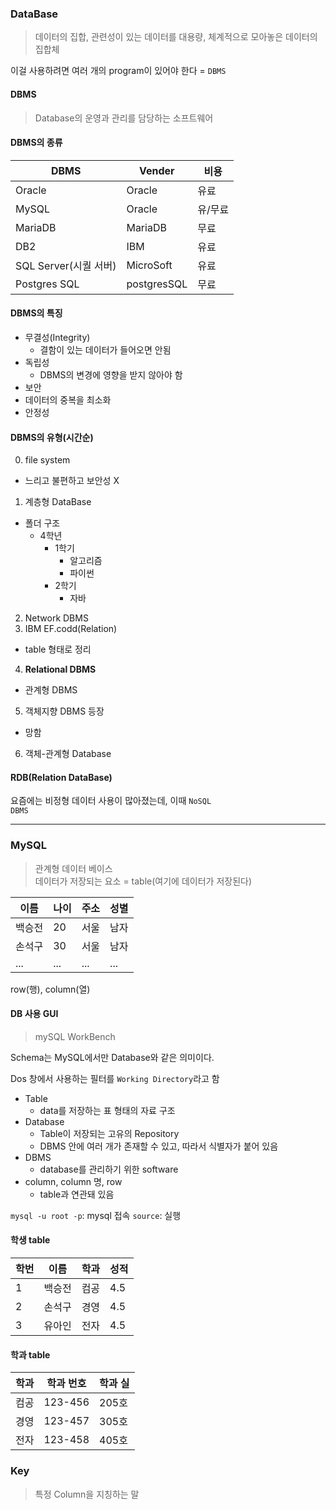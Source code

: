 ### DataBase
> 데이터의 집합, 관련성이 있는 데이터를 대용량, 체계적으로 모아놓은 데이터의 집합체

이걸 사용하려면 여러 개의 program이 있어야 한다 = <code>DBMS</code>

#### DBMS
> Database의 운영과 관리를 담당하는 소프트웨어 

#### DBMS의 종류
|DBMS|Vender|비용|
|------|---|---|
|Oracle|Oracle|유료|
|MySQL|Oracle|유/무료|
|MariaDB|MariaDB|무료|
|DB2|IBM|유료|
|SQL Server(시퀄 서버)|MicroSoft|유료|
|Postgres SQL|postgresSQL|무료|

#### DBMS의 특징
- 무결성(Integrity)
  - 결함이 있는 데이터가 들어오면 안됨
- 독립성
  - DBMS의 변경에 영향을 받지 않아야 함
- 보안
- 데이터의 중복을 최소화
- 안정성

#### DBMS의 유형(시간순)
0. file system
  - 느리고 불편하고 보안성 X
1. 계층형 DataBase
  - 폴더 구조
    - 4학년
      - 1학기
        - 알고리즘
        - 파이썬
      - 2학기
        - 자바
2. Network DBMS
3. IBM EF.codd(Relation)
  - table 형태로 정리
4. **Relational DBMS**
  - 관계형 DBMS
5. 객체지향 DBMS 등장
  - 망함
6. 객체-관계형 Database

#### RDB(Relation DataBase)
요즘에는 비정형 데이터 사용이 많아졌는데, 이때 <code>NoSQL DBMS</code>

---

### MySQL
> 관계형 데이터 베이스<br>
> 데이터가 저장되는 요소 = table(여기에 데이터가 저장된다)

|이름|나이|주소|성별|
|------|---|---|---|
|백승전|20|서울|남자|
|손석구|30|서울|남자|
|...|...|...|...|

row(행), column(열)

#### DB 사용 GUI
> mySQL WorkBench

Schema는 MySQL에서만 Database와 같은 의미이다.

Dos 창에서 사용하는 필터를 <code>Working Directory</code>라고 함

- Table
  - data를 저장하는 표 형태의 자료 구조
- Database
  - Table이 저장되는 고유의 Repository
  - DBMS 안에 여러 개가 존재할 수 있고, 따라서 식별자가 붙어 있음
- DBMS
  - database를 관리하기 위한 software
- column, column 명, row
  - table과 연관돼 있음

<code>mysql -u root -p</code>: mysql 접속
<code>source</code>: 실행

#### 학생 table
|학번|이름|학과|성적|
|------|---|---|---|
|1|백승전|컴공|4.5|
|2|손석구|경영|4.5|
|3|유아인|전자|4.5|

#### 학과 table
|학과|학과 번호|학과 실|
|------|---|---|
|컴공|123-456|205호|
|경영|123-457|305호|
|전자|123-458|405호|

### Key
> 특정 Column을 지칭하는 말 
